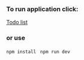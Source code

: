 ### To run application click:

[Todo list](https://severstal-test-vladikkir.vercel.app)

### or use

`npm install
`
`npm run dev
`
